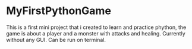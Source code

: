 # MyFirstPythonGame
This is a first mini project that i created to learn and practice phython, the game is about a player and a monster with attacks and healing. Currently without any GUI. Can be run on terminal.
